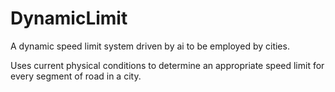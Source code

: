 # DynamicLimit

A dynamic speed limit system driven by ai 
to be employed by cities.

Uses current physical conditions to determine an appropriate speed limit
for every segment of road in a city.
